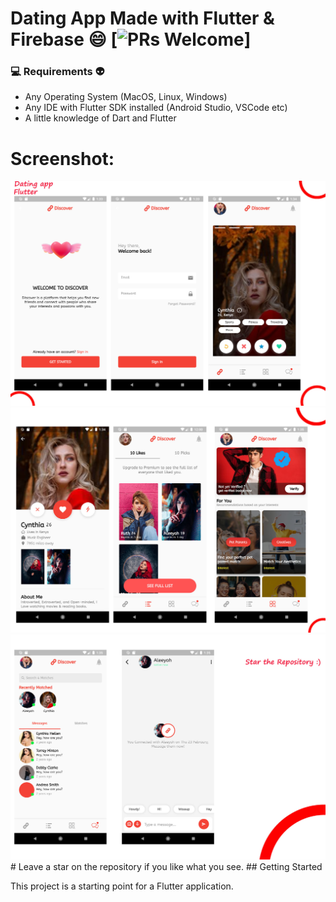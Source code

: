# Dating App Made with Flutter & Firebase :smile:  [![PRs Welcome](https://img.shields.io/badge/PRs-welcome-brightgreen.svg?style=flat-square)]

  
### 💻  Requirements :alien:

* Any Operating System (MacOS, Linux, Windows)
* Any IDE with Flutter SDK installed (Android Studio, VSCode etc)
* A little knowledge of Dart and Flutter

# Screenshot:

<img src="/assets/images/dating_app1.jpg"/>
<img src="/assets/images/dating_app2.jpg"/>
<img src="/assets/images/dating_app3.jpg"/>
# Leave a star on the repository if you like what you see.
## Getting Started

This project is a starting point for a Flutter application.


